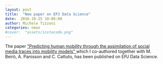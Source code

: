 ```yaml
---
layout: post
title:  "New paper on EPJ Data Science"
date:  2016-10-25 10:00:00
author: Michele Tizzoni
categories: news
#cover:  "assets/instacode.png"
---
```


The paper ["Predicting human mobility through the assimilation of social media traces into mobility models"
](https://epjdatascience.springeropen.com/articles/10.1140/epjds/s13688-016-0092-2) which I co-authored together with M. Beirò, A. Panisson and C. Cattuto, has been published on EPJ Data Science.
